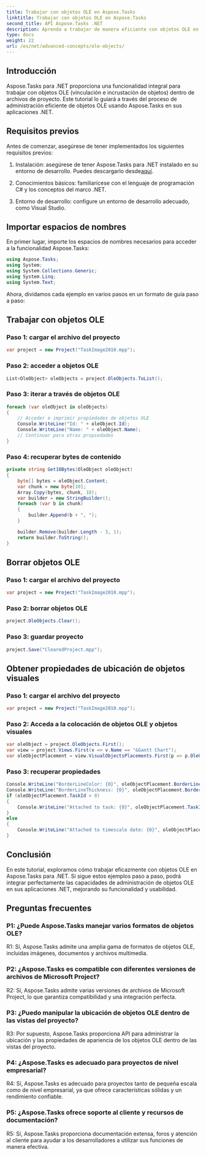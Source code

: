```yaml
---
title: Trabajar con objetos OLE en Aspose.Tasks
linktitle: Trabajar con objetos OLE en Aspose.Tasks
second_title: API Aspose.Tasks .NET
description: Aprenda a trabajar de manera eficiente con objetos OLE en aplicaciones .NET utilizando Aspose.Tasks, mejorando las capacidades de gestión de proyectos.
type: docs
weight: 22
url: /es/net/advanced-concepts/ole-objects/
---
```

## Introducción

Aspose.Tasks para .NET proporciona una funcionalidad integral para trabajar con objetos OLE (vinculación e incrustación de objetos) dentro de archivos de proyecto. Este tutorial lo guiará a través del proceso de administración eficiente de objetos OLE usando Aspose.Tasks en sus aplicaciones .NET.

## Requisitos previos

Antes de comenzar, asegúrese de tener implementados los siguientes requisitos previos:

1.  Instalación: asegúrese de tener Aspose.Tasks para .NET instalado en su entorno de desarrollo. Puedes descargarlo desde[aquí](https://releases.aspose.com/tasks/net/).

2. Conocimientos básicos: familiarícese con el lenguaje de programación C# y los conceptos del marco .NET.

3. Entorno de desarrollo: configure un entorno de desarrollo adecuado, como Visual Studio.

## Importar espacios de nombres

En primer lugar, importe los espacios de nombres necesarios para acceder a la funcionalidad Aspose.Tasks:

```csharp
using Aspose.Tasks;
using System;
using System.Collections.Generic;
using System.Linq;
using System.Text;


```

Ahora, dividamos cada ejemplo en varios pasos en un formato de guía paso a paso:

## Trabajar con objetos OLE

### Paso 1: cargar el archivo del proyecto
```csharp
var project = new Project("TaskImage2010.mpp");
```

### Paso 2: acceder a objetos OLE
```csharp
List<OleObject> oleObjects = project.OleObjects.ToList();
```

### Paso 3: iterar a través de objetos OLE
```csharp
foreach (var oleObject in oleObjects)
{
    // Acceder e imprimir propiedades de objetos OLE
    Console.WriteLine("Id: " + oleObject.Id);
    Console.WriteLine("Name: " + oleObject.Name);
    // Continuar para otras propiedades
}
```

### Paso 4: recuperar bytes de contenido
```csharp
private string Get10Bytes(OleObject oleObject)
{
    byte[] bytes = oleObject.Content;
    var chunk = new byte[10];
    Array.Copy(bytes, chunk, 10);
    var builder = new StringBuilder();
    foreach (var b in chunk)
    {
        builder.Append(b + ", ");
    }

    builder.Remove(builder.Length - 3, 1);
    return builder.ToString();
}
```

## Borrar objetos OLE

### Paso 1: cargar el archivo del proyecto
```csharp
var project = new Project("TaskImage2010.mpp");
```

### Paso 2: borrar objetos OLE
```csharp
project.OleObjects.Clear();
```

### Paso 3: guardar proyecto
```csharp
project.Save("ClearedProject.mpp");
```

## Obtener propiedades de ubicación de objetos visuales

### Paso 1: cargar el archivo del proyecto
```csharp
var project = new Project("TaskImage2010.mpp");
```

### Paso 2: Acceda a la colocación de objetos OLE y objetos visuales
```csharp
var oleObject = project.OleObjects.First();
var view = project.Views.First(v => v.Name == "&Gantt Chart");
var oleObjectPlacement = view.VisualObjectsPlacements.First(p => p.OleObjectId == oleObject.Id);
```

### Paso 3: recuperar propiedades
```csharp
Console.WriteLine("BorderLineColor: {0}", oleObjectPlacement.BorderLineColor);
Console.WriteLine("BorderLineThickness: {0}", oleObjectPlacement.BorderLineThickness);
if (oleObjectPlacement.TaskId > 0)
{
    Console.WriteLine("Attached to task: {0}", oleObjectPlacement.TaskId);
}
else
{
    Console.WriteLine("Attached to timescale date: {0}", oleObjectPlacement.TimescaleDate);
}
```

## Conclusión

En este tutorial, exploramos cómo trabajar eficazmente con objetos OLE en Aspose.Tasks para .NET. Si sigue estos ejemplos paso a paso, podrá integrar perfectamente las capacidades de administración de objetos OLE en sus aplicaciones .NET, mejorando su funcionalidad y usabilidad.

## Preguntas frecuentes

### P1: ¿Puede Aspose.Tasks manejar varios formatos de objetos OLE?

R1: Sí, Aspose.Tasks admite una amplia gama de formatos de objetos OLE, incluidas imágenes, documentos y archivos multimedia.

### P2: ¿Aspose.Tasks es compatible con diferentes versiones de archivos de Microsoft Project?

R2: Sí, Aspose.Tasks admite varias versiones de archivos de Microsoft Project, lo que garantiza compatibilidad y una integración perfecta.

### P3: ¿Puedo manipular la ubicación de objetos OLE dentro de las vistas del proyecto?

R3: Por supuesto, Aspose.Tasks proporciona API para administrar la ubicación y las propiedades de apariencia de los objetos OLE dentro de las vistas del proyecto.

### P4: ¿Aspose.Tasks es adecuado para proyectos de nivel empresarial?

R4: Sí, Aspose.Tasks es adecuado para proyectos tanto de pequeña escala como de nivel empresarial, ya que ofrece características sólidas y un rendimiento confiable.

### P5: ¿Aspose.Tasks ofrece soporte al cliente y recursos de documentación?

R5: Sí, Aspose.Tasks proporciona documentación extensa, foros y atención al cliente para ayudar a los desarrolladores a utilizar sus funciones de manera efectiva.